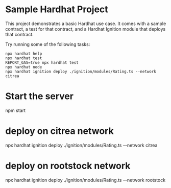 # Sample Hardhat Project

This project demonstrates a basic Hardhat use case. It comes with a sample contract, a test for that contract, and a Hardhat Ignition module that deploys that contract.

Try running some of the following tasks:

```shell
npx hardhat help
npx hardhat test
REPORT_GAS=true npx hardhat test
npx hardhat node
npx hardhat ignition deploy ./ignition/modules/Rating.ts --network citrea
```


# Start the server
npm start

# deploy on citrea network
npx hardhat ignition deploy ./ignition/modules/Rating.ts --network citrea

# deploy on rootstock network
npx hardhat ignition deploy ./ignition/modules/Rating.ts --network rootstock


